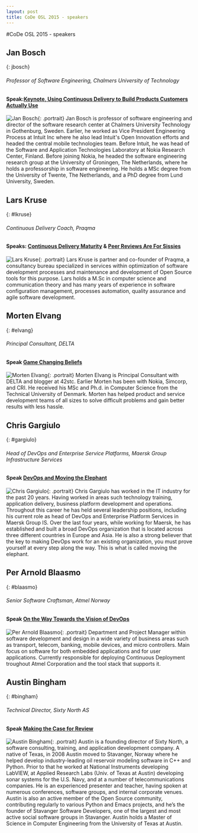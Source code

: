 ```yaml
---
layout: post
title: CoDe OSL 2015 - speakers
---
```

#CoDe OSL 2015 - speakers

## Jan Bosch
{: jbosch}

###### Professor of Software Engineering, Chalmers University of Technology

#### Speak:[Keynote, Using Continuous Delivery to Build Products Customers Actually Use]({{site.root}}/program#usingcd)

![Jan Bosch]({{site.root}}/images/speakers/jbosch.jpg){: .portrait} Jan Bosch is professor of software engineering and director of the software research center at Chalmers University Technology in Gothenburg, Sweden. Earlier, he worked as Vice President Engineering Process at Intuit Inc where he also lead Intuit's Open Innovation efforts and headed the central mobile technologies team. Before Intuit, he was head of the Software and Application Technologies Laboratory at Nokia Research Center, Finland. Before joining Nokia, he headed the software engineering research group at the University of Groningen, The Netherlands, where he holds a professorship in software engineering. He holds a MSc degree from the University of Twente, The Netherlands, and a PhD degree from Lund University, Sweden.

## Lars Kruse
{: #lkruse}

###### Continuous Delivery Coach, Praqma

#### Speaks: [Continuous Delivery Maturity]({{site.root}}/program#cdmaturity) & [Peer Reviews Are For Sissies]({{site.root}}/program#sissies)

![Lars Kruse]({{site.root}}/images/speakers/lars_kruse.jpg){: .portrait} Lars Kruse is partner and co-founder of Praqma, a consultancy bureau specialized in services within optimization of software development processes and maintenance and development of Open Source tools for this purpose. Lars holds a M.Sc in computer science and communication theory and has many years of experience in software configuration management, processes automation, quality assurance and agile software development.<br clear="both">

## Morten Elvang
{: #elvang}

###### Principal Consultant, DELTA

#### Speak [Game Changing Beliefs]({{site.root}}/program#gamechanging)

![Morten Elvang]({{site.root}}/images/speakers/melvang.jpg){: .portrait} Morten Elvang is Principal Consultant with DELTA and blogger at 42stc. Earlier Morten has been with Nokia, Simcorp, and CRI. He received his MSc and Ph.d. in Computer Science from the Technical University of Denmark. Morten has helped product and service development teams of all sizes to solve difficult problems and gain better results with less hassle.<br clear="both">

## Chris Gargiulo
{: #gargiulo}

###### Head of DevOps and Enterprise Service Platforms, Maersk Group Infrastructure Services

#### Speak [DevOps and Moving the Elephant]({{site.root}}/program#elephant)

![Chris Gargiulo]({{site.root}}/images/speakers/cgargiulo.jpg){: .portrait} Chris Gargiulo has worked in the IT industry for the past 20 years. Having worked in areas such technology training, application delivery, business platform development and operations. Throughout this career he has held several leadership positions, including his current role as head of DevOps and Enterprise Platform Services in Maersk Group IS. Over the last four years, while working for Maersk, he has established and built a broad DevOps organization that is located across three different countries in Europe and Asia. He is also a strong believer that the key to making DevOps work for an existing organization, you must prove yourself at every step along the way. This is what is called moving the elephant.

## Per Arnold Blaasmo
{: #blaasmo}

###### Senior Software Craftsman, Atmel Norway

#### Speak [On the Way Towards the Vision of DevOps]({{site.root}}/program#vision)

![Per Arnold Blaasmo]({{site.root}}/images/speakers/parnold.jpg){: .portrait} Department and Project Manager within software development and design in a wide variety of business areas such as transport, telecom, banking, mobile devices, and micro controllers. Main focus on software for both embedded applications and for user applications. Currently responsible for deploying Continuous Deployment troughout Atmel Corporation and the tool stack that supports it.

## Austin Bingham
{: #bingham}

###### Technical Director, Sixty North AS

#### Speak [Making the Case for Review]({{site.root}}/program#making)

![Austin Bingham]({{site.root}}/images/speakers/abingham.jpg){: .portrait} Austin is a founding director of Sixty North, a software consulting, training, and application development company. A native of Texas, in 2008 Austin moved to Stavanger, Norway where he helped develop industry-leading oil reservoir modeling software in C++ and Python. Prior to that he worked at National Instruments developing LabVIEW, at Applied Research Labs (Univ. of Texas at Austin) developing sonar systems for the U.S. Navy, and at a number of telecommunications companies. He is an experienced presenter and teacher, having spoken at numerous conferences, software groups, and internal corporate venues. Austin is also an active member of the Open Source community, contributing regularly to various Python and Emacs projects, and he’s the founder of Stavanger Software Developers, one of the largest and most active social software groups in Stavanger. Austin holds a Master of Science in Computer Engineering from the University of Texas at Austin.
